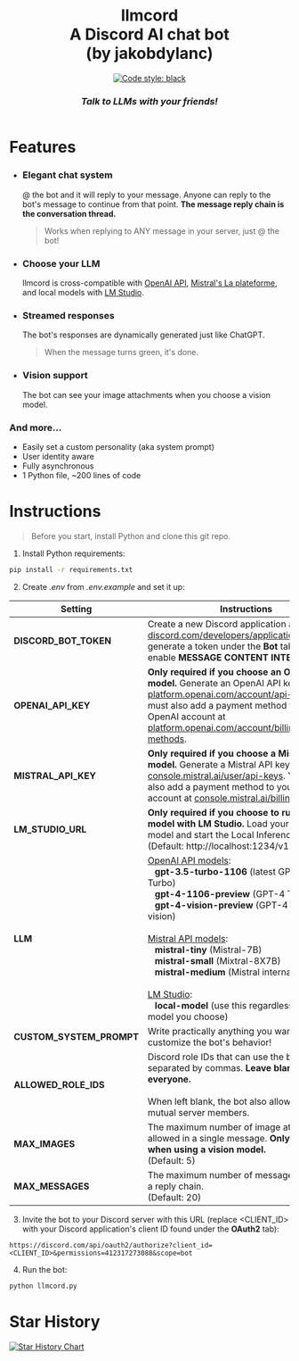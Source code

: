 <h1 align="center">
  llmcord<br>
  A Discord AI chat bot<br>
  (by jakobdylanc)
</h1>

<p align="center">
  <a href="https://github.com/psf/black"><img alt="Code style: black" src="https://img.shields.io/badge/code%20style-black-000000.svg"></a>
</p>

<h3 align="center"><i>
  Talk to LLMs with your friends!
</i></h3>

<p align="center">
  <img src="https://github.com/jakobdylanc/llmcord/assets/38699060/fb6c75c4-f972-452e-a197-e70afd6e7d0c" alt="">
</p>

# Features
- ### Elegant chat system
  @ the bot and it will reply to your message. Anyone can reply to the bot's message to continue from that point. **The message reply chain is the conversation thread.**
  > Works when replying to ANY message in your server, just @ the bot!
 
- ### Choose your LLM
  llmcord is cross-compatible with [OpenAI API](https://platform.openai.com/docs/models), [Mistral's La plateforme](https://mistral.ai/news/la-plateforme), and local models with [LM Studio](https://lmstudio.ai).

- ### Streamed responses
  The bot's responses are dynamically generated just like ChatGPT.
  > When the message turns green, it's done.

- ### Vision support
  The bot can see your image attachments when you choose a vision model.

### And more...
- Easily set a custom personality (aka system prompt)
- User identity aware
- Fully asynchronous
- 1 Python file, ~200 lines of code

# Instructions
> Before you start, install Python and clone this git repo.
1. Install Python requirements:
```bash
pip install -r requirements.txt
```

2. Create _.env_ from _.env.example_ and set it up:

| Setting | Instructions |
| --- | --- |
| **DISCORD_BOT_TOKEN** | Create a new Discord application at [discord.com/developers/applications](https://discord.com/developers/applications) and generate a token under the **Bot** tab. Also enable **MESSAGE CONTENT INTENT**. |
| **OPENAI_API_KEY** | **Only required if you choose an OpenAI API model.** Generate an OpenAI API key at [platform.openai.com/account/api-keys](https://platform.openai.com/account/api-keys). You must also add a payment method to your OpenAI account at [platform.openai.com/account/billing/payment-methods](https://platform.openai.com/account/billing/payment-methods).|
| **MISTRAL_API_KEY** | **Only required if you choose a Mistral API model.** Generate a Mistral API key at [console.mistral.ai/user/api-keys](https://console.mistral.ai/user/api-keys). You must also add a payment method to your Mistral account at [console.mistral.ai/billing](https://console.mistral.ai/billing).|
| **LM_STUDIO_URL** | **Only required if you choose to run a local model with LM Studio.** Load your desired model and start the Local Inference Server.<br />(Default: http://localhost:1234/v1) |
| **LLM** | [OpenAI API models](https://platform.openai.com/docs/models):<br />&nbsp;&nbsp;&nbsp;**gpt-3.5-turbo-1106** (latest GPT-3.5 Turbo)<br />&nbsp;&nbsp;&nbsp;**gpt-4-1106-preview** (GPT-4 Turbo)<br />&nbsp;&nbsp;&nbsp;**gpt-4-vision-preview** (GPT-4 Turbo with vision)<br /><br />[Mistral API models](https://docs.mistral.ai/platform/endpoints):<br />&nbsp;&nbsp;&nbsp;**mistral-tiny** (Mistral-7B)<br />&nbsp;&nbsp;&nbsp;**mistral-small** (Mixtral-8X7B)<br />&nbsp;&nbsp;&nbsp;**mistral-medium** (Mistral internal prototype)<br /><br />[LM Studio](https://lmstudio.ai):<br />&nbsp;&nbsp;&nbsp;**local-model** (use this regardless of the model you choose) |
| **CUSTOM_SYSTEM_PROMPT** | Write practically anything you want to customize the bot's behavior! |
| **ALLOWED_ROLE_IDS** | Discord role IDs that can use the bot, separated by commas. **Leave blank to allow everyone.**<br /><br />When left blank, the bot also allows DMs from mutual server members. |
| **MAX_IMAGES** | The maximum number of image attachments allowed in a single message. **Only applicable when using a vision model.**<br />(Default: 5) |
| **MAX_MESSAGES** | The maximum number of messages allowed in a reply chain.<br />(Default: 20) |

3. Invite the bot to your Discord server with this URL (replace <CLIENT_ID> with your Discord application's client ID found under the **OAuth2** tab):
```plaintext
https://discord.com/api/oauth2/authorize?client_id=<CLIENT_ID>&permissions=412317273088&scope=bot
```

4. Run the bot:
```bash
python llmcord.py
```

# Star History
<a href="https://star-history.com/#jakobdylanc/llmcord&Date">
  <picture>
    <source media="(prefers-color-scheme: dark)" srcset="https://api.star-history.com/svg?repos=jakobdylanc/llmcord&type=Date&theme=dark" />
    <source media="(prefers-color-scheme: light)" srcset="https://api.star-history.com/svg?repos=jakobdylanc/llmcord&type=Date" />
    <img alt="Star History Chart" src="https://api.star-history.com/svg?repos=jakobdylanc/llmcord&type=Date" />
  </picture>
</a>
